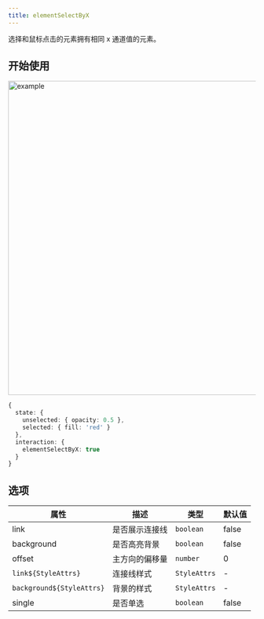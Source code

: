 ```yaml
---
title: elementSelectByX
---
```


选择和鼠标点击的元素拥有相同 x 通道值的元素。

## 开始使用

<img alt="example" src="https://gw.alipayobjects.com/zos/raptor/1670298776816/element-select-by-x.gif" width="640">

```ts
{
  state: {
    unselected: { opacity: 0.5 },
    selected: { fill: 'red' }
  },
  interaction: {
    elementSelectByX: true
  }
}
```

## 选项

| 属性                      | 描述           | 类型         | 默认值 |
| ------------------------- | -------------- | ------------ | ------ |
| link                      | 是否展示连接线 | `boolean`    | false  |
| background                | 是否高亮背景   | `boolean`    | false  |
| offset                    | 主方向的偏移量 | `number`     | 0      |
| `link${StyleAttrs}`       | 连接线样式     | `StyleAttrs` | -      |
| `background${StyleAttrs}` | 背景的样式     | `StyleAttrs` | -      |
| single                    | 是否单选       | `boolean`    | false  |
